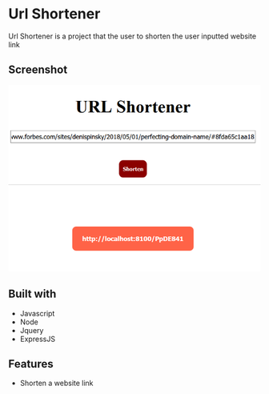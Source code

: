 # Url Shortener
Url Shortener is a project that the user to shorten the user inputted website link

## Screenshot
![alt text](public/assets/Screenshot%20(56).png)

## Built with
* Javascript
* Node
* Jquery
* ExpressJS


## Features
* Shorten a website link
